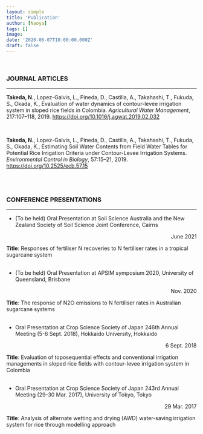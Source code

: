 ```yaml
---
layout: simple
title: 'Publication'
author: [Naoya]
tags: []
image:
date: '2020-06-07T10:00:00.000Z'
draft: false
---
```


<br>

### JOURNAL ARTICLES

---

**Takeda, N.**, Lopez-Galvis, L., Pineda, D., Castilla, A., Takahashi, T., Fukuda, S., Okada, K., Evaluation of water dynamics of contour-levee irrigation system in sloped rice fields in Colombia. _Agricultural Water Management_, 217:107–118, 2019.
https://doi.org/10.1016/j.agwat.2019.02.032

<br>

**Takeda, N.**, Lopez-Galvis, L., Pineda, D., Castilla, A., Takahashi, T., Fukuda, S., Okada, K., Estimating Soil Water Contents from Field Water Tables for Potential Rice Irrigation Criteria under Contour-Levee Irrigation Systems. _Environmental Control in Biology_, 57:15–21, 2019.
https://doi.org/10.2525/ecb.57.15

<br>

<br>

### CONFERENCE PRESENTATIONS

---

- (To be held) Oral Presentation at Soil Science Australia and the New Zealand Society of Soil Science Joint Conference, Cairns

<div style="text-align: right;">June 2021</div>

**Title**: Responses of fertiliser N recoveries to N fertiliser rates in a tropical sugarcane system
<br>
<br>

- (To be held) Oral Presentation at APSIM symposium 2020, University of Queensland, Brisbane

<div style="text-align: right;">Nov. 2020</div>

**Title**: The response of N2O emissions to N fertiliser rates in Australian sugarcane systems
<br>
<br>

- Oral Presentation at Crop Science Society of Japan 246th Annual Meeting (5-6 Sept. 2018), Hokkaido University, Hokkaido

<div style="text-align: right;">6 Sept. 2018</div>

**Title**: Evaluation of toposequential effects and conventional irrigation managements in sloped rice fields with contour-levee irrigation system in Colombia
<br>
<br>

- Oral Presentation at Crop Science Society of Japan 243rd Annual Meeting (29-30 Mar. 2017), University of Tokyo, Tokyo

<div style="text-align: right;">29 Mar. 2017</div>

**Title**: Analysis of alternate wetting and drying (AWD) water-saving irrigation system for rice through modelling approach

<br>
<br>
